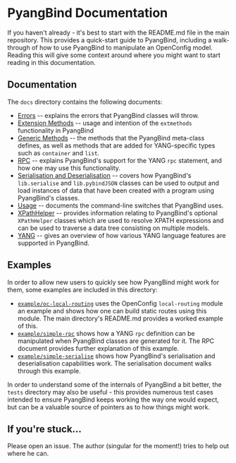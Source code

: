 # PyangBind Documentation

If you haven't already - it's best to start with the README.md file in the main repository. This provides a quick-start guide to PyangBind, including a walk-through of how to use PyangBind to manipulate an OpenConfig model. Reading this will give some context around where you might want to start reading in this documentation.

## Documentation

The `docs` directory contains the following documents:

  * [Errors](errors.md) -- explains the errors that PyangBind classes will throw.
  * [Extension Methods](extmethods.md) -- usage and intention of the `extmethods` functionality in PyangBind
  * [Generic Methods](generic_methods.md) -- the methods that the PyangBind meta-class defines, as well as methods that are added for YANG-specific types such as `container` and `list`.
  * [RPC](rpc.md) -- explains PyangBind's support for the YANG `rpc` statement, and how one may use this functionality.
  * [Serialisation and Deserialisation](serialisation.md) -- covers how PyangBind's `lib.serialise` and `lib.pybindJSON` classes can be used to output and load instances of data that have been created with a program using PyangBind's classes.
  * [Usage](usage.md) -- documents the command-line switches that PyangBind uses.
  * [XPathHelper](xpathhelper.md) -- provides information relating to PyangBind's optional `XPathHelper` classes which are used to resolve XPATH expressions and can be used to traverse a data tree consisting on multiple models.
  * [YANG](yang.md) -- gives an overview of how various YANG language features are supported in PyangBind.

## Examples

In order to allow new users to quickly see how PyangBind might work for them, some examples are included in this directory:

  * [`example/oc-local-routing`](example/oc-local-routing) uses the OpenConfig `local-routing` module an example and shows how one can build static routes using this module. The main directory's README.md provides a worked example of this.
  * [`example/simple-rpc`](example/simple-rpc) shows how a YANG `rpc` definition can be manipulated when PyangBind classes are generated for it. The RPC document provides further explanation of this example.
  * [`example/simple-serialise`](example/simple-serialise) shows how PyangBind's serialisation and deserialisation capabilities work. The serialisation document walks through this example.

In order to understand some of the internals of PyangBind a bit better, the `tests` directory may also be useful - this provides numerous test cases intended to ensure PyangBind keeps working the way one would expect, but can be a valuable source of pointers as to how things might work.

## If you're stuck...

Please open an issue. The author (singular for the moment!) tries to help out where he can.